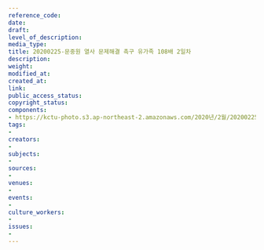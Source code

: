 ```yaml
---
reference_code: 
date: 
draft: 
level_of_description: 
media_type: 
title: 20200225-문중원 열사 문제해결 촉구 유가족 108배 2일차
description: 
weight: 
modified_at: 
created_at: 
link: 
public_access_status: 
copyright_status: 
components:
- https://kctu-photo.s3.ap-northeast-2.amazonaws.com/2020년/2월/20200225-문중원+열사+문제해결+촉구+유가족+108배+2일차/_DSC2112.jpg
tags:
- 
creators:
- 
subjects:
- 
sources:
- 
venues:
- 
events:
- 
culture_workers:
- 
issues:
- 
---
```

